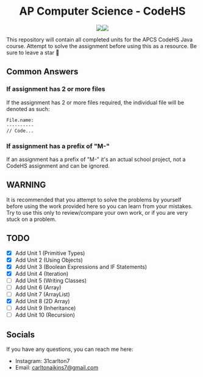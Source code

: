 <h1 align="center">AP Computer Science - CodeHS</h1> <p align="center"><img src="https://img.shields.io/github/stars/31Carlton7/apcs-codehs?style=for-the-badge"><img src="https://img.shields.io/github/license/31Carlton7/apcs-codehs?style=for-the-badge"></p> <p>This repository will contain all completed units for the APCS CodeHS Java course. Attempt to solve the assignment before using this as a resource. Be sure to leave a star 🌟<p>

## Common Answers
### If assignment has 2 or more files
If the assignment has 2 or more files required, the individual file will be denoted as such:

```
File.name:
----------
// Code...
```

### If assignment has a prefix of "M-"
If an assignment has a prefix of "M-" it's an actual school project, not a CodeHS assignment and can be ignored.

## WARNING

It is recommended that you attempt to solve the problems by yourself before using the work provided here so you can learn from your mistakes. Try to use this only to review/compare your own work, or if you are very stuck on a problem.


## TODO
- [X] Add Unit 1 (Primitive Types)
- [X] Add Unit 2 (Using Objects)
- [X] Add Unit 3 (Boolean Expressions and IF Statements)
- [X] Add Unit 4 (Iteration)
- [ ] Add Unit 5 (Writing Classes)
- [ ] Add Unit 6 (Array)
- [ ] Add Unit 7 (ArrayList)
- [X] Add Unit 8 (2D Array)
- [ ] Add Unit 9 (Inheritance)
- [ ] Add Unit 10 (Recursion)

## Socials
If you have any questions, you can reach me here:

- Instagram: 31carlton7
- Email: carltonaikins7@gmail.com
